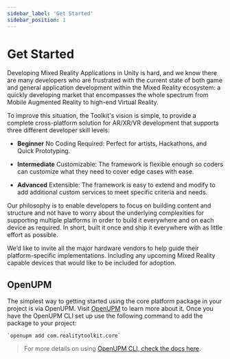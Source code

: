 ```yaml
---
sidebar_label: 'Get Started'
sidebar_position: 1
---
```


# Get Started

Developing Mixed Reality Applications in Unity is hard, and we know there are many developers who are frustrated with the current state of both game and general application development within the Mixed Reality ecosystem: a quickly developing market that encompasses the whole spectrum from Mobile Augmented Reality to high-end Virtual Reality.

To improve this situation, the Toolkit's vision is simple, to provide a complete cross-platform solution for AR/XR/VR development that supports three different developer skill levels:

- **Beginner** No Coding Required: Perfect for artists, Hackathons, and Quick Prototyping.

- **Intermediate** Customizable: The framework is flexible enough so coders can customize what they need to cover edge cases with ease.

- **Advanced** Extensible: The framework is easy to extend and modify to add additional custom services to meet specific criteria and needs.

Our philosophy is to enable developers to focus on building content and structure and not have to worry about the underlying complexities for supporting multiple platforms in order to build it everywhere and on each device as required.  In short, built it once and ship it everywhere with as little effort as possible.

We’d like to invite all the major hardware vendors to help guide their platform-specific implementations. Including any upcoming Mixed Reality capable devices that would like to be included for adoption.

## OpenUPM

The simplest way to getting started using the core platform package in your project is via OpenUPM. Visit [OpenUPM](https://openupm.com/docs/) to learn more about it. Once you have the OpenUPM CLI set up use the following command to add the package to your project:

```
`openupm add com.realitytoolkit.core`
```

> For more details on using [OpenUPM CLI, check the docs here](https://github.com/openupm/openupm-cli#installation).